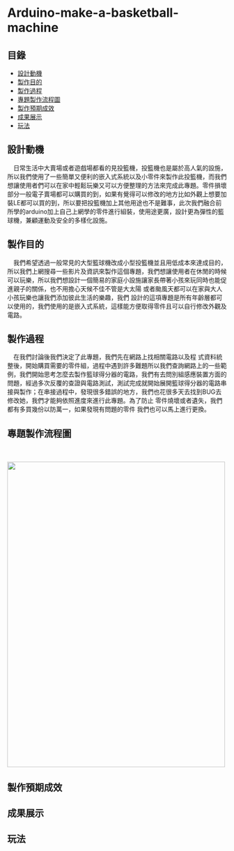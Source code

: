 # Arduino-make-a-basketball-machine
## 目錄
 - [設計動機](#設計動機)
 - [製作目的](#製作目的)
 - [製作過程](#製作過程)
 - [專題製作流程圖](#專題製作流程圖)
 - [製作預期成效](#製作預期成效)
 - [成果展示](#成果展示)
 - [玩法](#玩法)  
## 設計動機
&emsp;日常生活中大賣場或者遊戲場都看的見投籃機，投籃機也是屬於高人氣的設施，所以我們使用了一些簡單又便利的嵌入式系統以及小零件來製作此投籃機，而我們想讓使用者們可以在家中輕鬆玩樂又可以方便整理的方法來完成此專題。零件損壞部分一般電子賣場都可以購買的到，如果有覺得可以修改的地方比如外觀上想要加裝LE都可以買的到，所以要把投籃機加上其他用途也不是難事，此次我們融合前所學的arduino加上自己上網學的零件進行組裝，使用途更廣，設計更為彈性的籃球機，兼顧運動及安全的多樣化設施。
## 製作目的
&emsp;我們希望透過一般常見的大型籃球機改成小型投籃機並且用低成本來達成目的，所以我們上網搜尋一些影片及資訊來製作這個專題，我們想讓使用者在休閒的時候可以玩樂，所以我們想設計一個簡易的家庭小設施讓家長帶著小孩來玩同時也能促進親子的關係，也不用擔心天候不佳不管是大太陽 或者颱風天都可以在家與大人小孩玩樂也讓我們添加彼此生活的樂趣，我們 設計的這項專題是所有年齡層都可以使用的，我們使用的是嵌入式系統，這樣能方便取得零件且可以自行修改外觀及電路。
## 製作過程
&emsp;在我們討論後我們決定了此專題，我們先在網路上找相關電路以及程 式資料統整後，開始購買需要的零件組，過程中遇到許多難題所以我們查詢網路上的一些範例，我們開始思考怎麼去製作籃球得分器的電路，我們有去問別組感應裝置方面的問題，經過多次反覆的查證與電路測試，測試完成就開始展開籃球得分器的電路串接與製作；在串接過程中，發現很多錯誤的地方，我們也花很多天去找到BUG去修改她，我們才能夠依照進度來進行此專題。為了防止 零件燒壞或者遺失，我們都有多買幾份以防萬一，如果發現有問題的零件 我們也可以馬上進行更換。
## 專題製作流程圖
&emsp;  
&emsp;&emsp;<img src="https://github.com/csiemichelin/Arduino-make-a-basketball-machine/blob/main/flow%20chart.png" width="500" height="700">
## 製作預期成效
## 成果展示
## 玩法
